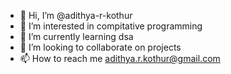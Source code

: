 - 👋 Hi, I’m @adithya-r-kothur
- 👀 I’m interested in compitative programming
- 🌱 I’m currently learning dsa
- 💞️ I’m looking to collaborate on projects
- 📫 How to reach me adithya.r.kothur@gmail.com

<!---
adithya-r-kothur/adithya-r-kothur is a ✨ special ✨ repository because its `README.md` (this file) appears on your GitHub profile.
You can click the Preview link to take a look at your changes.
--->
